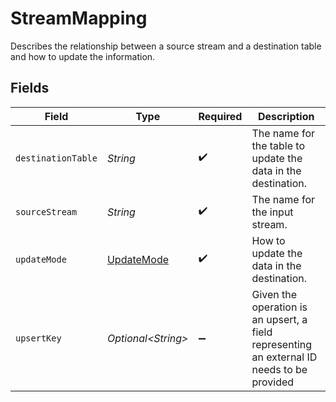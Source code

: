 # StreamMapping

Describes the relationship between a source stream and a destination table and how to update the information.


## Fields

| Field                                                                                      | Type                                                                                       | Required                                                                                   | Description                                                                                |
| ------------------------------------------------------------------------------------------ | ------------------------------------------------------------------------------------------ | ------------------------------------------------------------------------------------------ | ------------------------------------------------------------------------------------------ |
| `destinationTable`                                                                         | *String*                                                                                   | :heavy_check_mark:                                                                         | The name for the table to update the data in the destination.                              |
| `sourceStream`                                                                             | *String*                                                                                   | :heavy_check_mark:                                                                         | The name for the input stream.                                                             |
| `updateMode`                                                                               | [UpdateMode](../../models/shared/UpdateMode.md)                                            | :heavy_check_mark:                                                                         | How to update the data in the destination.                                                 |
| `upsertKey`                                                                                | *Optional\<String>*                                                                        | :heavy_minus_sign:                                                                         | Given the operation is an upsert, a field representing an external ID needs to be provided |